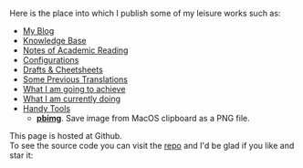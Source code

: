 Here is the place into which I publish some of my leisure works such as:

- [My Blog][blog]
- [Knowledge Base][wiki]
- [Notes of Academic Reading][papers]
- [Configurations](https://github.com/cf020031308/cf020031308.github.io/tree/master/dotfiles)
- [Drafts & Cheetsheets](https://github.com/cf020031308/cf020031308.github.io/wiki)
- [Some Previous Translations](https://github.com/xitu/gold-miner/pulls?utf8=%E2%9C%93&q=is%3Apr+author%3Acf020031308)
- [What I am going to achieve][milestones]
- [What I am currently doing][kanban]
- [Handy Tools](https://github.com/cf020031308/cf020031308.github.io/blob/master/bin)
    - **[pbimg](https://github.com/cf020031308/cf020031308.github.io/blob/master/bin/pbimg)**. Save image from MacOS clipboard as a PNG file.

This page is hosted at Github.  
To see the source code you can visit the [repo][repo] and I'd be glad if you like and star it:

[milestones]: <https://github.com/cf020031308/cf020031308.github.io/milestones> "Milestones"
[kanban]: <https://github.com/cf020031308/cf020031308.github.io/projects/1?fullscreen=true> "Kanban"
[repo]: <https://github.com/cf020031308/cf020031308.github.io> "the Repository"
[blog]: <https://cf020031308.github.io/blog/> "My blog"
[wiki]: <https://cf020031308.github.io/wiki/> "My wiki"
[papers]: <https://cf020031308.github.io/papers/> "My paper notes"
